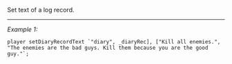 Set text of a log record.


---
*Example 1:*
```sqf
player setDiaryRecordText `"diary", _diaryRec], ["Kill all enemies.", "The enemies are the bad guys. Kill them because you are the good guy."`;
```